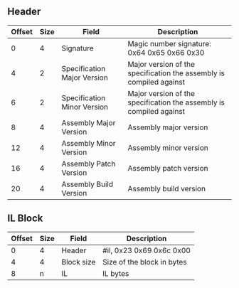## Header

Offset  | Size  | Field                         | Description
---     | ---   | ---                           | ---
0       | 4     | Signature                     | Magic number signature: 0x64 0x65 0x66 0x30
4       | 2     | Specification Major Version   | Major version of the specification the assembly is compiled against
6       | 2     | Specification Minor Version   | Major version of the specification the assembly is compiled against
8       | 4     | Assembly Major Version        | Assembly major version
12      | 4     | Assembly Minor Version        | Assembly minor version
16      | 4     | Assembly Patch Version        | Assembly patch version
20      | 4     | Assembly Build Version        | Assembly build version

## IL Block

Offset  | Size  | Field         | Description
---     | ---   | ---           | ---
0       | 4     | Header        | #il, 0x23 0x69 0x6c 0x00
4       | 4     | Block size    | Size of the block in bytes
8       | n     | IL            | IL bytes
